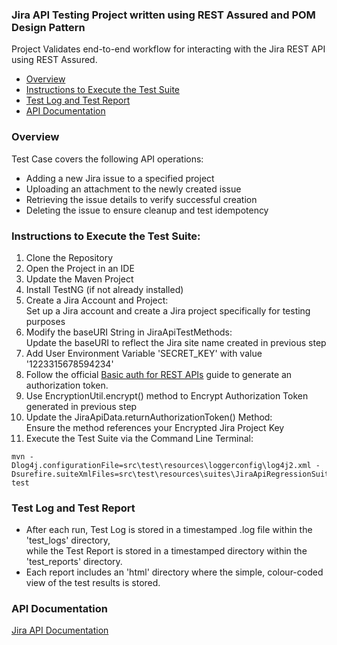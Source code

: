 ### Jira API Testing Project written using REST Assured and POM Design Pattern   
Project Validates end-to-end workflow for interacting with the Jira REST API using REST Assured.  

* [Overview](#overview)  
* [Instructions to Execute the Test Suite](#instructions-to-execute-the-test-suite)  
* [Test Log and Test Report](#test-log-and-test-report)  
* [API Documentation](#api-documentation)  

### Overview
Test Case covers the following API operations:  
 * Adding a new Jira issue to a specified project  
 * Uploading an attachment to the newly created issue  
 * Retrieving the issue details to verify successful creation  
 * Deleting the issue to ensure cleanup and test idempotency  
  
### Instructions to Execute the Test Suite: 
1) Clone the Repository  
2) Open the Project in an IDE  
3) Update the Maven Project  
4) Install TestNG (if not already installed)  
5) Create a Jira Account and Project:  
   Set up a Jira account and create a Jira project specifically for testing purposes
6) Modify the baseURI String in JiraApiTestMethods:  
   Update the baseURI to reflect the Jira site name created in previous step
7) Add User Environment Variable 'SECRET_KEY' with value '1223315678594234'
8) Follow the official [Basic auth for REST APIs](https://developer.atlassian.com/cloud/jira/platform/basic-auth-for-rest-apis/) guide to generate an authorization token.  
9) Use EncryptionUtil.encrypt() method to Encrypt Authorization Token generated in previous step
10) Update the JiraApiData.returnAuthorizationToken() Method:  
   Ensure the method references your Encrypted Jira Project Key   
11) Execute the Test Suite via the Command Line Terminal:   
```  
mvn -Dlog4j.configurationFile=src\test\resources\loggerconfig\log4j2.xml -Dsurefire.suiteXmlFiles=src\test\resources\suites\JiraApiRegressionSuite.xml test
```
  
### Test Log and Test Report   
* After each run, Test Log is stored in a timestamped .log file within the 'test_logs' directory,   
  while the Test Report is stored in a timestamped directory within the 'test_reports' directory.   
* Each report includes an 'html' directory where the simple, colour-coded view of the test results is stored.   
   
### API Documentation  
[Jira API Documentation](https://developer.atlassian.com/cloud/jira/platform/rest/v2/intro/#about)

